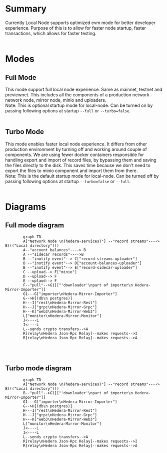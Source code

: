 # Summary

Currently Local Node supports optimized evm mode for better developer experience. Purpose of this is to allow for faster node startup, faster transactions, which allows for faster testing.
<br><br>

# Modes

## Full Mode

This mode support full local node experience. Same as mainnet, testnet and previewnet. This includes all the components of a production network - network node, mirror node, minio and uploaders.
<br>
Note: This is optional startup mode for local-node. Can be turned on by passing following options at startup `--full` or `--turbo=false`.
<br><br>

## Turbo Mode

This mode enables faster local node experience. It differs from other production environment by turning off and working around couple of components. We are using fewer docker containers responsible for handling export and import of record files, by bypassing them and saving the files directly to the disk. This saves time because we don't need to export the files to minio component and import them from there.
<br>
Note: This is the default startup mode for local-node. Can be turned off by passing following options at startup `--turbo=false` or `--full`.
<br><br>

# Diagrams

## Full mode diagram

```mermaid
        graph TD
        A["Network Node \n(hedera-services)"] --"record streams"----> B((("Local directory")))
        A--"account balances"----> B
        A --"sidecar records"---->B
        B --"inotify event"--> C["record-streams-uploader"]
        B --"inotify event"--> D["account-balances-uploader"]
        B --"inotify event"--> E["record-sidecar-uploader"]
        C --upload--> F["minio"]
        D --upload--> F
        E --uplaod--> F
        F--"pull"-->G1[["'downloader'\npart of importer\n Hedera-Mirror-Importer"]]
        G1---G["importer\nHedera-Mirror-Importer"]
        G-->H[(db\n postgres)]
        H---I["rest\nHedera-Mirror-Rest"]
        H---J["grpc\nHedera-Mirror-Grpc"]
        H---K["web3\nHedera-Mirror-Web3"]
        L["monitor\nHedera-Mirror-Monitor"]
        J<----L
        I<----L
        L--sends crypto transfers-->A
        R[relay\nHedera Json-Rpc Relay]--makes requests-->I
        R[relay\nHedera Json-Rpc Relay]--makes requests-->A
```

<br><br>

## Turbo mode diagram

```mermaid
        graph TD
        A["Network Node \n(hedera-services)"] --"record streams"----> B((("Local directory")))
        B--"pull"-->G1[["'downloader'\npart of importer\n Hedera-Mirror-Importer"]]
        G1---G["importer\nHedera-Mirror-Importer"]
        G-->H[(db\n postgres)]
        H---I["rest\nHedera-Mirror-Rest"]
        H---J["grpc\nHedera-Mirror-Grpc"]
        H---K["web3\nHedera-Mirror-Web3"]
        L["monitor\nHedera-Mirror-Monitor"]
        J<----L
        I<----L
        L--sends crypto transfers-->A
        R[relay\nHedera Json-Rpc Relay]--makes requests-->I
        R[relay\nHedera Json-Rpc Relay]--makes requests-->A
```
